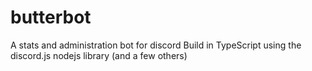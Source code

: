 # butterbot
A stats and administration bot for discord
Build in TypeScript using the discord.js nodejs library (and a few others)
